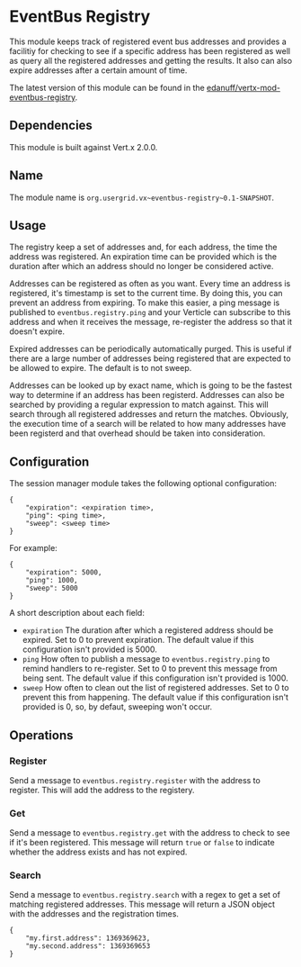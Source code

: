 # EventBus Registry

This module keeps track of registered event bus addresses and provides a facilitiy for checking to see if a specific address has been registered as well as query all the registered addresses and getting the results.  It also can also expire addresses after a certain amount of time.

The latest version of this module can be found in the [edanuff/vertx-mod-eventbus-registry](https://github.com/edanuff/vertx-mod-eventbus-registry). 

## Dependencies

This module is built against Vert.x 2.0.0.

## Name

The module name is `org.usergrid.vx~eventbus-registry~0.1-SNAPSHOT`.

## Usage

The registry keep a set of addresses and, for each address, the time the address was registered.  An expiration time can be provided which is the duration after which an address should no longer be considered active.

Addresses can be registered as often as you want.  Every time an address is registered, it's timestamp is set to the current time.  By doing this, you can prevent an address from expiring.  To make this easier, a ping message is published to `eventbus.registry.ping` and your Verticle can subscribe to this address and when it receives the message, re-register the address so that it doesn't expire.

Expired addresses can be periodically automatically purged.  This is useful if there are a large number of addresses being registered that are expected to be allowed to expire.  The default is to not sweep.

Addresses can be looked up by exact name, which is going to be the fastest way to determine if an address has been registerd.  Addresses can also be searched by providing a regular expression to match against.  This will search through all registered addresses and return the matches.  Obviously, the execution time of a search will be related to how many addresses have been registerd and that overhead should be taken into consideration.

## Configuration

The session manager module takes the following optional configuration:

    {
        "expiration": <expiration time>,
        "ping": <ping time>,
        "sweep": <sweep time>
    }

For example:

    {
        "expiration": 5000,
        "ping": 1000,
        "sweep": 5000
    }        

A short description about each field:
* `expiration` The duration after which a registered address should be expired.  Set to 0 to prevent expiration.  The default value if this configuration isn't provided is 5000.
* `ping` How often to publish a message to `eventbus.registry.ping` to remind handlers to re-register.  Set to 0 to prevent this message from being sent.  The default value if this configuration isn't provided is 1000.
* `sweep` How often to clean out the list of registered addresses.  Set to 0 to prevent this from happening.  The default value if this configuration isn't provided is 0, so, by defaut, sweeping won't occur.

## Operations

### Register

Send a message to `eventbus.registry.register` with the address to register.  This will add the address to the registery.

### Get

Send a message to `eventbus.registry.get` with the address to check to see if it's been registered.  This message will return `true` or `false` to indicate whether the address exists and has not expired.

### Search

Send a message to `eventbus.registry.search` with a regex to get a set of matching registered addresses.  This message will return a JSON object with the addresses and the registration times.

    {
    	"my.first.address": 1369369623,
        "my.second.address": 1369369653
    }

